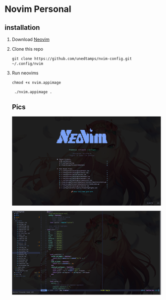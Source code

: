 # Novim Personal

## installation
1. Download [Neovim](https://github.com/neovim/neovim/releases/download/v0.9.4/nvim.appimage)
2. Clone this repo
   ```shell
   git clone https://github.com/unedtamps/nvim-config.git ~/.config/nvim
   ```
3. Run neovims
   ```shell
   chmod +x nvim.appimage
   ```
   ```shell
    ./nvim.appimage .
   ```

   ## Pics
   ![Greater](./asset/greater.png)

   ![Ediotr](./asset/editor.png)
